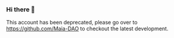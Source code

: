### Hi there 👋

This account has been deprecated, please go over to https://github.com/Maia-DAO to checkout the latest development.
